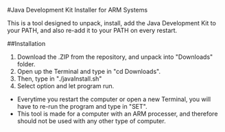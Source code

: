 #Java Development Kit Installer for ARM Systems

This is a tool designed to unpack, install, add the Java Development Kit to your PATH, and also re-add it to your PATH on every restart.

##Installation
1. Download the .ZIP from the repository, and unpack into "Downloads" folder.
2. Open up the Terminal and type in "cd Downloads".
3. Then, type in "./javaInstall.sh"
4. Select option and let program run.

* Everytime you restart the computer or open a new Terminal, you will have to re-run the program and type in "SET".
* This tool is made for a computer with an ARM processer, and therefore should not be used with any other type of computer.
